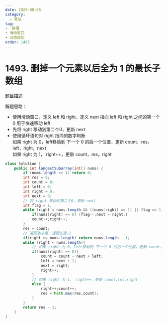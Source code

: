 ```yaml
---
date: 2023-08-08
category: 
  - 算法
tag: 
-  数组
- 滑动窗口
- 动态规划
order: 1493
---
```


# 1493. 删掉一个元素以后全为 1 的最长子数组


<Badge text="中等" type="warning" vertical="middle" />

[题目描述](https://leetcode.cn/problems/longest-subarray-of-1s-after-deleting-one-element/description/?envType=study-plan-v2&envId=leetcode-75)


解题思路：    
- 使用滑动窗口，定义 left 和 right，定义 next 指向 left 和 right 之间的第一个 0 用于快速移动 left   
- 先将 right 移动到第二个0，更新 next
- 使用循环语句对 right 指向的数字判断  
  如果 right 为 0，left移动到 下一个 0 的后一个位置，更新 count，res，left，right，next  
  如果 right 为 1， right++，更新 count，res，right
  

```java
class Solution {
    public int longestSubarray(int[] nums) {
        if (nums.length == 1) return 0;
        int res = 0;
        int count = 0;
        int left = 0;
        int right = 0;
        int next = 0;
        // 将 right 移动到第二个0，更新 next
        int flag = 1;
        while (right < nums.length && ((nums[right] == 1) || flag == 1)){
            if(nums[right] == 0) {flag--;next = right;}
            count++;right++;
        }
        res = count;
        // 遍历到末尾，返回长度-1
        if(right >= nums.length) return nums.length - 1;
        while (right < nums.length){
            // 如果 right 为 0，left移动到 下一个 0 的后一个位置，更新 count，res，left，right，next
            if(nums[right] == 0){
                count = count - next + left;
                left = next + 1;
                next = right;
                right++;
            }
            // 如果 right 为 1， right++，更新 count,res,right
            else {
                right++;count++;
                res = Math.max(res,count);
            }
        }
        return res - 1;
    }
}
```